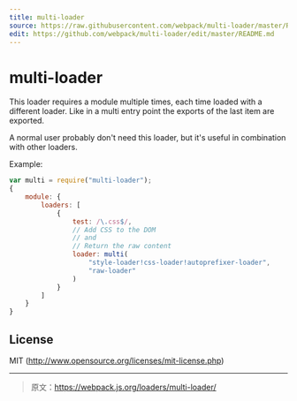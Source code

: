 ```yaml
---
title: multi-loader
source: https://raw.githubusercontent.com/webpack/multi-loader/master/README.md
edit: https://github.com/webpack/multi-loader/edit/master/README.md
---
```

# multi-loader

This loader requires a module multiple times, each time loaded with a different loader. Like in a multi entry point the exports of the last item are exported.

A normal user probably don't need this loader, but it's useful in combination with other loaders.

Example:

``` javascript
var multi = require("multi-loader");
{
	module: {
		loaders: [
			{
				test: /\.css$/,
				// Add CSS to the DOM
				// and
				// Return the raw content
				loader: multi(
					"style-loader!css-loader!autoprefixer-loader",
					"raw-loader"
				)
			}
		]
	}
}
```

## License

MIT (http://www.opensource.org/licenses/mit-license.php)

***

> 原文：https://webpack.js.org/loaders/multi-loader/